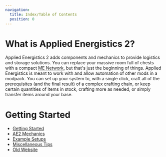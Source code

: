 ```yaml
---
navigation:
  title: Index/Table of Contents
  position: 0
---
```

# What is Applied Energistics 2?

<BlockImage id="inscriber" scale="1" />

<BlockImage id="inscriber" scale="2" />

<BlockImage id="inscriber" scale="4" />

Applied Energistics 2 adds components and mechanics to provide logistics and storage solutions. You can replace your
massive room full of chests with a compact [ME Network](features/me-network.md), but that's just the beginning of things.
Applied Energistics is meant to work with and allow automation of other mods in a modpack. You can set up your system to,
with a single click, craft all of the prerequisites (and the final result) of a complex crafting chain, or keep certain
quantities of items in stock, crafting more as needed, or simply transfer items around your base.

# Getting Started

- [Getting Started](getting-started.md)
- [AE2 Mechanics](ae2-mechanics/ae2-mechanics-index.md)
- [Example Setups](example-setups/example-setups-index.md)
- [Miscellaneous Tips](miscellaneous-tips.md)
- [Old Website](./website/index.md)